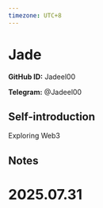 ```yaml
---
timezone: UTC+8
---
```


# Jade

**GitHub ID:** Jadeel00

**Telegram:** @Jadeel00

## Self-introduction

Exploring Web3

## Notes

<!-- Content_START -->

# 2025.07.31


<!-- Content_END -->
